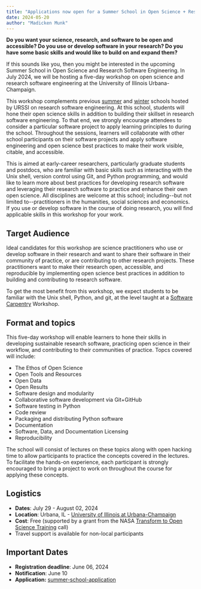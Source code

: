 ```yaml
---
title: "Applications now open for a Summer School in Open Science + Research Software Engineering"
date: 2024-05-20
author: "Madicken Munk"
---
```



__Do you want your science, research, and software to be open and accessible? Do you use or develop software in your research? Do you have some basic skills and would like to build on and expand them?__

If this sounds like you, then you might be interested in the upcoming Summer School in Open Science and Research Software Engineering. 
In July 2024, we will be hosting a five-day workshop on open science and research software engineering at the University of Illinois Urbana-Champaign. 

This workshop complements previous [summer](https://urssi.us/blog/2024/02/29/applications-now-open-for-the-2024-urssi-summer-school-in-research-software-engineering/) and [winter](https://urssi.us/blog/2023/10/31/applications-now-open-for-the-2024-urssi-winter-school-in-research-software-engineering/) schools hosted by URSSI on research software engineering. 
At this school, students will hone their open science skills in addition to building their skillset in research software engineering. 
To that end, we strongly encourage attendees to consider a particular software project to apply learning principles to during the school. 
Throughout the sessions, learners will collaborate with other school participants on their software projects and apply software engineering and open science best practices to make their work visible, citable, and accessible.    

This is aimed at early-career researchers, particularly graduate students and postdocs, who are familiar with basic skills such as interacting with the Unix shell, version control using Git, and Python programming, and would like to learn more about best practices for developing research software and leveraging their research software to practice and enhance their own open science. 
All disciplines are welcome at this school; including--but not limited to--practitioners in the humanities, social sciences and economics.  
If you use or develop software in the course of doing research, you will find applicable skills in this workshop for your work. 

## Target Audience

Ideal candidates for this workshop are science practitioners who use or develop software in their research and want to share their software in their community of practice, or are contributing to other research projects. 
These practitioners want to make their research open, accessible, and reproducible by implementing open science best practices in addition to building and contributing to research software. 

To get the most benefit from this workshop, we expect students to be familiar with the Unix shell, Python, and git, at the level taught at a [Software Carpentry](https://software-carpentry.org/) Workshop. 

## Format and topics

This five-day workshop will enable learners to hone their skills in developing sustainable research software, practicing open science in their workflow, and contributing to their communities of practice. Topcs covered will include:  

*   The Ethos of Open Science
*   Open Tools and Resources
*   Open Data 
*   Open Results 
*   Software design and modularity
*   Collaborative software development via Git+GitHub
*   Software testing in Python
*   Code review
*   Packaging and distributing Python software
*   Documentation
*   Software, Data, and Documentation Licensing
*   Reproducibility

The school will consist of lectures on these topics along with open hacking time to allow participants to practice the concepts covered in the lectures. To facilitate the hands-on experience, each participant is strongly encouraged to bring a project to work on throughout the course for applying these concepts.

## Logistics

*   **Dates**: July 29 - August 02, 2024
*   **Location**: Urbana, IL - [University of Illinois at Urbana-Champaign](https://illinois.edu)
*   **Cost**: Free (supported by a grant from the NASA [Transform to Open Science Training](https://www.nasa.gov/centers-and-facilities/marshall/nasa-boosts-open-science-through-innovative-training/) call)
*   Travel support is available for non-local participants

## Important Dates

*   **Registration deadline**: June 06, 2024
*   **Notification**: June 10
*   **Application:** [summer-school-application](https://forms.gle/jf3dHpLszcBRD72b9)
